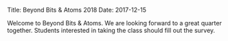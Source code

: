 Title: Beyond Bits & Atoms 2018
Date: 2017-12-15

Welcome to Beyond Bits & Atoms. We are looking forward to a great quarter together. Students interested in taking the class should fill out the survey.
